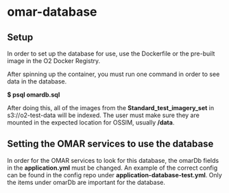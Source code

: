 # omar-database
## Setup
In order to set up the database for use, use the Dockerfile or the pre-built image in the O2 Docker Registry.

After spinning up the container, you must run one command in order to see data in the database.

**$ psql omardb.sql**

After doing this, all of the images from the **Standard_test_imagery_set** in s3://o2-test-data will be indexed. The user must make sure they are mounted in the expected location for OSSIM, usually **/data**.

## Setting the OMAR services to use the database
In order for the OMAR services to look for this database, the omarDb fields in the **application.yml** must be changed. An example of the correct config can be found in the config repo under **application-database-test.yml**. Only the items under omarDb are important for the database.
